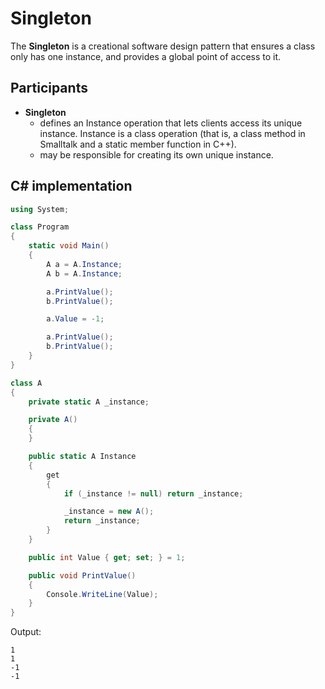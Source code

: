 # Singleton

The **Singleton** is a creational software design pattern that ensures a class only has one instance, and provides a global point of access to
it.

## Participants

* **Singleton**
  * defines an Instance operation that lets clients access its unique
instance. Instance is a class operation (that is, a class method
in Smalltalk and a static member function in C++).
  * may be responsible for creating its own unique instance.

## C# implementation

```csharp
using System;

class Program
{
    static void Main()
    {
        A a = A.Instance;
        A b = A.Instance;

        a.PrintValue();
        b.PrintValue();

        a.Value = -1;

        a.PrintValue();
        b.PrintValue();
    }
}

class A
{
    private static A _instance;

    private A()
    {
    }

    public static A Instance
    {
        get
        {
            if (_instance != null) return _instance;

            _instance = new A();
            return _instance;
        }
    }

    public int Value { get; set; } = 1;

    public void PrintValue()
    {
        Console.WriteLine(Value);
    }
}
```

Output:

```output
1
1
-1
-1
```
